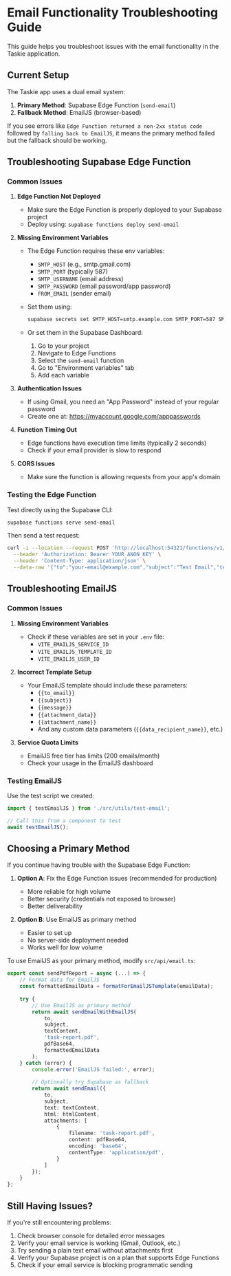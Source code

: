 # Email Functionality Troubleshooting Guide

This guide helps you troubleshoot issues with the email functionality in the Taskie application.

## Current Setup

The Taskie app uses a dual email system:
1. **Primary Method**: Supabase Edge Function (`send-email`)
2. **Fallback Method**: EmailJS (browser-based)

If you see errors like `Edge Function returned a non-2xx status code` followed by `falling back to EmailJS`, it means the primary method failed but the fallback should be working.

## Troubleshooting Supabase Edge Function

### Common Issues

1. **Edge Function Not Deployed**
   - Make sure the Edge Function is properly deployed to your Supabase project
   - Deploy using: `supabase functions deploy send-email`

2. **Missing Environment Variables**
   - The Edge Function requires these env variables:
     - `SMTP_HOST` (e.g., smtp.gmail.com)
     - `SMTP_PORT` (typically 587)
     - `SMTP_USERNAME` (email address)
     - `SMTP_PASSWORD` (email password/app password)
     - `FROM_EMAIL` (sender email)
   
   - Set them using:
     ```bash
     supabase secrets set SMTP_HOST=smtp.example.com SMTP_PORT=587 SMTP_USERNAME=your@email.com SMTP_PASSWORD=yourpassword FROM_EMAIL=your@email.com
     ```
   
   - Or set them in the Supabase Dashboard:
     1. Go to your project
     2. Navigate to Edge Functions
     3. Select the `send-email` function
     4. Go to "Environment variables" tab
     5. Add each variable

3. **Authentication Issues**
   - If using Gmail, you need an "App Password" instead of your regular password
   - Create one at: https://myaccount.google.com/apppasswords
   
4. **Function Timing Out**
   - Edge functions have execution time limits (typically 2 seconds)
   - Check if your email provider is slow to respond
   
5. **CORS Issues**
   - Make sure the function is allowing requests from your app's domain

### Testing the Edge Function

Test directly using the Supabase CLI:

```bash
supabase functions serve send-email
```

Then send a test request:

```bash
curl -i --location --request POST 'http://localhost:54321/functions/v1/send-email' \
  --header 'Authorization: Bearer YOUR_ANON_KEY' \
  --header 'Content-Type: application/json' \
  --data-raw '{"to":"your-email@example.com","subject":"Test Email","text":"This is a test email from the Supabase Edge Function"}'
```

## Troubleshooting EmailJS

### Common Issues

1. **Missing Environment Variables**
   - Check if these variables are set in your `.env` file:
     - `VITE_EMAILJS_SERVICE_ID`
     - `VITE_EMAILJS_TEMPLATE_ID`
     - `VITE_EMAILJS_USER_ID`

2. **Incorrect Template Setup**
   - Your EmailJS template should include these parameters:
     - `{{to_email}}`
     - `{{subject}}`
     - `{{message}}`
     - `{{attachment_data}}`
     - `{{attachment_name}}`
     - And any custom data parameters (`{{data_recipient_name}}`, etc.)

3. **Service Quota Limits**
   - EmailJS free tier has limits (200 emails/month)
   - Check your usage in the EmailJS dashboard

### Testing EmailJS

Use the test script we created:

```typescript
import { testEmailJS } from './src/utils/test-email';

// Call this from a component to test
await testEmailJS();
```

## Choosing a Primary Method

If you continue having trouble with the Supabase Edge Function:

1. **Option A**: Fix the Edge Function issues (recommended for production)
   - More reliable for high volume
   - Better security (credentials not exposed to browser)
   - Better deliverability
   
2. **Option B**: Use EmailJS as primary method
   - Easier to set up
   - No server-side deployment needed
   - Works well for low volume
   
To use EmailJS as your primary method, modify `src/api/email.ts`:

```typescript
export const sendPdfReport = async (...) => {
    // Format data for EmailJS
    const formattedEmailData = formatForEmailJSTemplate(emailData);
    
    try {
        // Use EmailJS as primary method
        return await sendEmailWithEmailJS(
            to,
            subject,
            textContent,
            'task-report.pdf',
            pdfBase64,
            formattedEmailData
        );
    } catch (error) {
        console.error('EmailJS failed:', error);
        
        // Optionally try Supabase as fallback
        return await sendEmail({
            to,
            subject,
            text: textContent,
            html: htmlContent,
            attachments: [
                {
                    filename: 'task-report.pdf',
                    content: pdfBase64,
                    encoding: 'base64',
                    contentType: 'application/pdf',
                }
            ]
        });
    }
};
```

## Still Having Issues?

If you're still encountering problems:

1. Check browser console for detailed error messages
2. Verify your email service is working (Gmail, Outlook, etc.)
3. Try sending a plain text email without attachments first
4. Verify your Supabase project is on a plan that supports Edge Functions
5. Check if your email service is blocking programmatic sending 